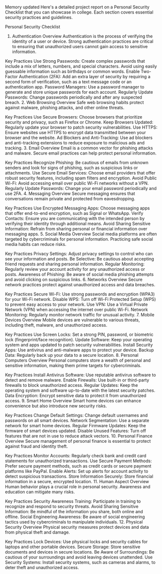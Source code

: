 
Memory updated
Here's a detailed project report on a Personal Security Checklist that you can showcase in college. Each section covers essential security practices and guidelines.

Personal Security Checklist
1. Authentication
Overview
Authentication is the process of verifying the identity of a user or device. Strong authentication practices are critical to ensuring that unauthorized users cannot gain access to sensitive information.

Key Practices
Use Strong Passwords: Create complex passwords that include a mix of letters, numbers, and special characters. Avoid using easily guessable information such as birthdays or common words.
Enable Two-Factor Authentication (2FA): Add an extra layer of security by requiring a second form of verification, such as a text message code or an authentication app.
Password Managers: Use a password manager to generate and store unique passwords for each account.
Regularly Update Passwords: Change passwords periodically and after any suspected breach.
2. Web Browsing
Overview
Safe web browsing habits protect against malware, phishing attacks, and other online threats.

Key Practices
Use Secure Browsers: Choose browsers that prioritize security and privacy, such as Firefox or Chrome.
Keep Browsers Updated: Regularly update your browser to patch security vulnerabilities.
Use HTTPS: Ensure websites use HTTPS to encrypt data transmitted between your browser and the website.
Ad Blockers and Anti-Tracking: Use ad blockers and anti-tracking extensions to reduce exposure to malicious ads and tracking.
3. Email
Overview
Email is a common vector for phishing attacks and malware. Secure email practices can help protect personal information.

Key Practices
Recognize Phishing: Be cautious of emails from unknown senders and look for signs of phishing, such as suspicious links or attachments.
Use Secure Email Services: Choose email providers that offer robust security features, including spam filters and encryption.
Avoid Public Wi-Fi: Avoid accessing email over public Wi-Fi networks without a VPN.
Regularly Update Passwords: Change your email password periodically and use 2FA.
4. Messaging
Overview
Secure messaging ensures that conversations remain private and protected from eavesdropping.

Key Practices
Use Encrypted Messaging Apps: Choose messaging apps that offer end-to-end encryption, such as Signal or WhatsApp.
Verify Contacts: Ensure you are communicating with the intended person by verifying their identity through additional means.
Avoid Sharing Sensitive Information: Refrain from sharing personal or financial information over messaging apps.
5. Social Media
Overview
Social media platforms are often targeted by cybercriminals for personal information. Practicing safe social media habits can reduce risks.

Key Practices
Privacy Settings: Adjust privacy settings to control who can see your information and posts.
Be Selective: Be cautious about accepting friend requests and sharing personal information.
Regular Monitoring: Regularly review your account activity for any unauthorized access or posts.
Awareness of Phishing: Be aware of social media phishing attempts and avoid clicking on suspicious links.
6. Networks
Overview
Secure network practices protect against unauthorized access and data breaches.

Key Practices
Secure Wi-Fi: Use strong passwords and encryption (WPA3) for your Wi-Fi network.
Disable WPS: Turn off Wi-Fi Protected Setup (WPS) to prevent easy access to your network.
Use VPN: Use a Virtual Private Network (VPN) when accessing the internet over public Wi-Fi.
Network Monitoring: Regularly monitor network traffic for unusual activity.
7. Mobile Devices
Overview
Mobile devices are vulnerable to various threats, including theft, malware, and unauthorized access.

Key Practices
Use Screen Locks: Set a strong PIN, password, or biometric lock (fingerprint/face recognition).
Update Software: Keep your operating system and apps updated to patch security vulnerabilities.
Install Security Apps: Use antivirus and anti-malware apps to protect your device.
Backup Data: Regularly back up your data to a secure location.
8. Personal Computers
Overview
Personal computers store a wealth of personal and sensitive information, making them prime targets for cybercriminals.

Key Practices
Install Antivirus Software: Use reputable antivirus software to detect and remove malware.
Enable Firewalls: Use built-in or third-party firewalls to block unauthorized access.
Regular Updates: Keep the operating system and software up-to-date with the latest security patches.
Data Encryption: Encrypt sensitive data to protect it from unauthorized access.
9. Smart Home
Overview
Smart home devices can enhance convenience but also introduce new security risks.

Key Practices
Change Default Settings: Change default usernames and passwords on all smart devices.
Network Segmentation: Use a separate network for smart home devices.
Regular Firmware Updates: Keep the firmware of smart devices updated.
Disable Unused Features: Turn off features that are not in use to reduce attack vectors.
10. Personal Finance
Overview
Secure management of personal finance is essential to protect against fraud and identity theft.

Key Practices
Monitor Accounts: Regularly check bank and credit card statements for unauthorized transactions.
Use Secure Payment Methods: Prefer secure payment methods, such as credit cards or secure payment platforms like PayPal.
Enable Alerts: Set up alerts for account activity to detect suspicious transactions.
Store Information Securely: Store financial information in a secure, encrypted location.
11. Human Aspect
Overview
Human behavior plays a crucial role in personal security. Awareness and education can mitigate many risks.

Key Practices
Security Awareness Training: Participate in training to recognize and respond to security threats.
Avoid Sharing Sensitive Information: Be mindful of the information you share, both online and offline.
Social Engineering Awareness: Be aware of social engineering tactics used by cybercriminals to manipulate individuals.
12. Physical Security
Overview
Physical security measures protect devices and data from physical theft and damage.

Key Practices
Lock Devices: Use physical locks and security cables for laptops and other portable devices.
Secure Storage: Store sensitive documents and devices in secure locations.
Be Aware of Surroundings: Be cautious of your surroundings and avoid leaving devices unattended.
Use Security Systems: Install security systems, such as cameras and alarms, to deter theft and unauthorized access.
